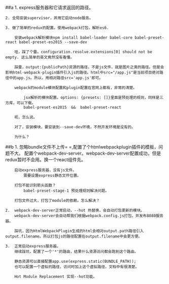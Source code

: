 ##a
    1. express服务器和它请求返回的路径。

    2. 全局安装supervisor，并用它启动node服务。

    3. 做了简单的redux的配置。使用webpack打包，解析es6.
        
        安装webpack解析模块npm install babel-loader babel-core babel-preset-react babel-preset-es2015 --save-dev

        哇，踩了个雷。configuration.resolve.extensions[0] should not be empty. 这么简单的英文竟然没有看懂。

        踩雷，output:{publicPath}资源的路径，不是js文件，就是图片之类的路径。但是会影响html-webpack-plugin插件引入js的路径。html中src="/app.js"是当前项目绝对路径中的app.js。所以，用相对路径src='app.js'即可。

        webpack的module模块配置和plugin配置在官网上都有，非常的清楚。

            jsx解析的模块配置。options: {presets: []}里面是预处理的规则，同样是三方库，可以下载。
            babel-preset-es2015  &&  babel-preset-react

        呃，怎么说。

        对了，安装模块，要安装到--save-dev环境，不然开发环境是没有的。

        为什么？

    
##b
    1.  忽略bundle文件不上传= =,配置了个htmlwebpackplugin插件的模板，问题不大。
        配置个webpack-dev-server。webpack-dev-server配置成功，但是redux暂时不会用。换一个react组件先。

        启动express服务器，没有js文件。
            需要设置express静态文件位置。

        打包不能识别箭头函数？
            babel-preset-stage-1 预处理规则解决问题。

        打包文件过大，打包了module的依赖。怎么解决？

    2.  webpack-dev-server正常启动，--hot 热替换，会自动打包更新的模块。
        webpack-dev-server会自动帮我们根据webpack.config.js打包，并发布8080服务器。

        踩坑，因为HtmlWebpackPlugin生成的html会相对output.path路径引入output.filename。所以打包js的路径配置在output.filename中会更方便。

    3.  正常启动express服务器。
        继续踩坑，配置了一个'*'的路由，结果什么资源访问都会跑到这个路由。

        静态资源可以直接配置app.use(express.static(BUNDLE_PATH));
        也可以配置一个虚拟的路径，访问时加上这个虚拟路径，文档中有很清楚。

        Hot Module Replacement 实现--hot功能。
        
